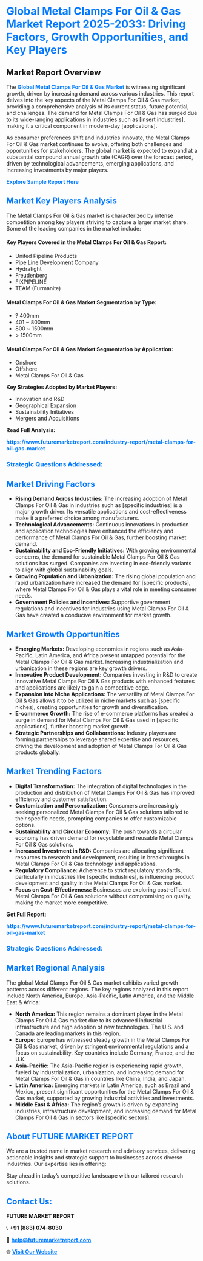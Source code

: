 <h1 style="color: #007BFF;">Global Metal Clamps For Oil & Gas Market Report 2025-2033: Driving Factors, Growth Opportunities, and Key Players</h1>

<section id="overview">
<h2>Market Report Overview</h2>
<p>The <a href="https://www.futuremarketreport.com/industry-report/metal-clamps-for-oil-gas-market" style="color: #007BFF; text-decoration: none;"><strong>Global Metal Clamps For Oil & Gas Market</strong></a> is witnessing significant growth, driven by increasing demand across various industries. This report delves into the key aspects of the Metal Clamps For Oil & Gas market, providing a comprehensive analysis of its current status, future potential, and challenges. The demand for Metal Clamps For Oil & Gas has surged due to its wide-ranging applications in industries such as [insert industries], making it a critical component in modern-day [applications].</p>
<p>As consumer preferences shift and industries innovate, the Metal Clamps For Oil & Gas market continues to evolve, offering both challenges and opportunities for stakeholders. The global market is expected to expand at a substantial compound annual growth rate (CAGR) over the forecast period, driven by technological advancements, emerging applications, and increasing investments by major players.</p>
</section>

<section id="overview">
<p><a href="https://www.futuremarketreport.com/request-sample/reportId=127722" style="color: #007BFF; text-decoration: none;"><strong>Explore Sample Report Here</strong></a></p>
</section>

<section id="key-players">
<h2 style="color: #007BFF;">Market Key Players Analysis</h2>
<p>The Metal Clamps For Oil & Gas market is characterized by intense competition among key players striving to capture a larger market share. Some of the leading companies in the market include:</p>
<h4>Key Players Covered in the Metal Clamps For Oil & Gas Report:</h4>
<ul><li>United Pipeline Products</li><li>Pipe Line Development Company</li><li>Hydratight</li><li>Freudenberg</li><li>FIXPIPELINE</li><li>TEAM (Furmanite)</li></ul>
<h4>Metal Clamps For Oil & Gas Market Segmentation by Type:</h4>
<ul><li>? 400mm</li><li>401 ~ 800mm</li><li>800 ~ 1500mm</li><li>&gt; 1500mm</li></ul>

<h4>Metal Clamps For Oil & Gas Market Segmentation by Application:</h4>
<ul><li>Onshore</li><li>Offshore</li><li>Metal Clamps For Oil &amp; Gas</li></ul>
<p><strong>Key Strategies Adopted by Market Players:</strong></p>
<ul>
<li>Innovation and R&D</li>
<li>Geographical Expansion</li>
<li>Sustainability Initiatives</li>
<li>Mergers and Acquisitions</li>
</ul>
</section>

<section>
<p><strong>Read Full Analysis: </strong></p><a href="https://www.futuremarketreport.com/industry-report/metal-clamps-for-oil-gas-market" style="color: #007BFF; text-decoration: none;"><strong>https://www.futuremarketreport.com/industry-report/metal-clamps-for-oil-gas-market</strong></a>
<h3 style="color: #007BFF;">Strategic Questions Addressed:</h3>
</section>

<section id="driving-factors">
<h2 style="color: #007BFF;">Market Driving Factors</h2>
<ul>
<li><strong>Rising Demand Across Industries:</strong> The increasing adoption of Metal Clamps For Oil & Gas in industries such as [specific industries] is a major growth driver. Its versatile applications and cost-effectiveness make it a preferred choice among manufacturers.</li>
<li><strong>Technological Advancements:</strong> Continuous innovations in production and application technologies have enhanced the efficiency and performance of Metal Clamps For Oil & Gas, further boosting market demand.</li>
<li><strong>Sustainability and Eco-Friendly Initiatives:</strong> With growing environmental concerns, the demand for sustainable Metal Clamps For Oil & Gas solutions has surged. Companies are investing in eco-friendly variants to align with global sustainability goals.</li>
<li><strong>Growing Population and Urbanization:</strong> The rising global population and rapid urbanization have increased the demand for [specific products], where Metal Clamps For Oil & Gas plays a vital role in meeting consumer needs.</li>
<li><strong>Government Policies and Incentives:</strong> Supportive government regulations and incentives for industries using Metal Clamps For Oil & Gas have created a conducive environment for market growth.</li>
</ul>
</section>

<section id="growth-opportunities">
<h2 style="color: #007BFF;">Market Growth Opportunities</h2>
<ul>
<li><strong>Emerging Markets:</strong> Developing economies in regions such as Asia-Pacific, Latin America, and Africa present untapped potential for the Metal Clamps For Oil & Gas market. Increasing industrialization and urbanization in these regions are key growth drivers.</li>
<li><strong>Innovative Product Development:</strong> Companies investing in R&D to create innovative Metal Clamps For Oil & Gas products with enhanced features and applications are likely to gain a competitive edge.</li>
<li><strong>Expansion into Niche Applications:</strong> The versatility of Metal Clamps For Oil & Gas allows it to be utilized in niche markets such as [specific niches], creating opportunities for growth and diversification.</li>
<li><strong>E-commerce Growth:</strong> The rise of e-commerce platforms has created a surge in demand for Metal Clamps For Oil & Gas used in [specific applications], further boosting market growth.</li>
<li><strong>Strategic Partnerships and Collaborations:</strong> Industry players are forming partnerships to leverage shared expertise and resources, driving the development and adoption of Metal Clamps For Oil & Gas products globally.</li>
</ul>
</section>

<section id="trending-factors">
<h2 style="color: #007BFF;">Market Trending Factors</h2>
<ul>
<li><strong>Digital Transformation:</strong> The integration of digital technologies in the production and distribution of Metal Clamps For Oil & Gas has improved efficiency and customer satisfaction.</li>
<li><strong>Customization and Personalization:</strong> Consumers are increasingly seeking personalized Metal Clamps For Oil & Gas solutions tailored to their specific needs, prompting companies to offer customizable options.</li>
<li><strong>Sustainability and Circular Economy:</strong> The push towards a circular economy has driven demand for recyclable and reusable Metal Clamps For Oil & Gas solutions.</li>
<li><strong>Increased Investment in R&D:</strong> Companies are allocating significant resources to research and development, resulting in breakthroughs in Metal Clamps For Oil & Gas technology and applications.</li>
<li><strong>Regulatory Compliance:</strong> Adherence to strict regulatory standards, particularly in industries like [specific industries], is influencing product development and quality in the Metal Clamps For Oil & Gas market.</li>
<li><strong>Focus on Cost-Effectiveness:</strong> Businesses are exploring cost-efficient Metal Clamps For Oil & Gas solutions without compromising on quality, making the market more competitive.</li>
</ul>
</section>

<section>
<p><strong>Get Full Report: </strong></p><a href="https://www.futuremarketreport.com/industry-report/metal-clamps-for-oil-gas-market" style="color: #007BFF; text-decoration: none;"><strong>https://www.futuremarketreport.com/industry-report/metal-clamps-for-oil-gas-market</strong></a>
<h3 style="color: #007BFF;">Strategic Questions Addressed:</h3>
</section>


<section id="regional-analysis">
<h2 style="color: #007BFF;">Market Regional Analysis</h2>
<p>The global Metal Clamps For Oil & Gas market exhibits varied growth patterns across different regions. The key regions analyzed in this report include North America, Europe, Asia-Pacific, Latin America, and the Middle East & Africa:</p>
<ul>
<li><strong>North America:</strong> This region remains a dominant player in the Metal Clamps For Oil & Gas market due to its advanced industrial infrastructure and high adoption of new technologies. The U.S. and Canada are leading markets in this region.</li>
<li><strong>Europe:</strong> Europe has witnessed steady growth in the Metal Clamps For Oil & Gas market, driven by stringent environmental regulations and a focus on sustainability. Key countries include Germany, France, and the U.K.</li>
<li><strong>Asia-Pacific:</strong> The Asia-Pacific region is experiencing rapid growth, fueled by industrialization, urbanization, and increasing demand for Metal Clamps For Oil & Gas in countries like China, India, and Japan.</li>
<li><strong>Latin America:</strong> Emerging markets in Latin America, such as Brazil and Mexico, present significant opportunities for the Metal Clamps For Oil & Gas market, supported by growing industrial activities and investments.</li>
<li><strong>Middle East & Africa:</strong> The region’s growth is driven by expanding industries, infrastructure development, and increasing demand for Metal Clamps For Oil & Gas in sectors like [specific sectors].</li>
</ul>
</section>

<footer>
<h2 style="color: #007BFF;">About FUTURE MARKET REPORT</h2>
<p>We are a trusted name in market research and advisory services, delivering actionable insights and strategic support to businesses across diverse industries. Our expertise lies in offering:</p>

<p>Stay ahead in today’s competitive landscape with our tailored research solutions.</p>

<h2 style="color: #007BFF;">Contact Us:</h2>
<p><strong>FUTURE MARKET REPORT</strong></p>
<p>📞 <strong>+91 (883) 074-8030</strong></p>
<p>📧 <strong><a href="mailto:help@futuremarketreport.com" style="color: #007BFF;">help@futuremarketreport.com</a></strong></p>
<p>🌐 <strong><a href="https://www.futuremarketreport.com/" style="color: #007BFF;">Visit Our Website</a></strong></p>
</footer>